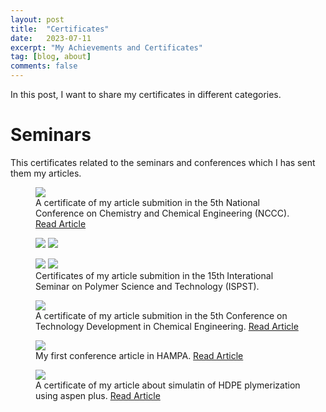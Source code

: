 ```yaml
---
layout: post
title:  "Certificates"
date:   2023-07-11
excerpt: "My Achievements and Certificates"
tag: [blog, about]
comments: false
---
```

In this post, I want to share my certificates in different categories.
# Seminars
This certificates related to the seminars and conferences which I has sent them my articles.
<figure>
    <img src="/about/Certificates/Article/Compass.jpg">
    <figcaption>A certificate of my article submition in the 5th National Conference on Chemistry and Chemical Engineering (NCCC). 
        <a href="https://www.researchgate.net/publication/359134335_Calculation_of_density_and_solubility_parameter_of_polyethylene_with_COMPASS_force_field">
            Read Article
        </a>
    </figcaption>
</figure>

<figure class="half">
    <img src="/about/Certificates/Article/ISPST Abrasion.jpg">
    <img src="/about/Certificates/Article/ISPST Curing.jpg">
</figure>
<figure class="half">
    <img src="/about/Certificates/Article/ISPST Viscosity.jpg">
    <img src="/about/Certificates/Article/ISPST Waterborne.jpg">
    <figcaption>
        Certificates of my article submition in the 15th Interational Seminar on Polymer Science and Technology (ISPST). 
    </figcaption>
</figure>

<figure>
    <img src="/about/Certificates/Article/bcnf.jpg">
    <figcaption>
        A certificate of my article submition in the 5th Conference on Technology Development in Chemical Engineering. 
        <a href="https://www.researchgate.net/publication/358978381_The_effect_of_variation_in_polyethylene_glycol_molecular_mass_in_polyurethane_coating_on_polyurethane_interaction_energy_with_iron">
            Read Article
            </a>
    </figcaption>
</figure>

<figure>
    <img src="/about/Certificates/Article/hampa.jpg">
    <figcaption>
        My first conference article in HAMPA. 
        <a href="https://www.researchgate.net/publication/355733098_Mold_injection_simulation_of_plastic_face_shield">
            Read Article
            </a>
    </figcaption>
</figure>

<figure>
    <img src="/about/Certificates/Article/ntogp.jpg">
    <figcaption>
        A certificate of my article about simulatin of HDPE plymerization using aspen plus. 
        <a href="https://www.researchgate.net/publication/358877357_Effect_of_reactor_retention_time_on_the_HDPE_degree_of_polymerization_in_the_solution_process_a_simulation">
            Read Article
            </a>
    </figcaption>
</figure>

